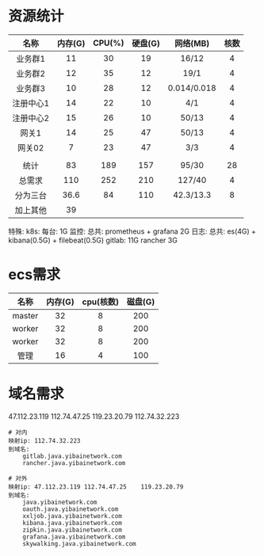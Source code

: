# ﻿资源统计

|   名称    | 内存(G) | CPU(%) | 硬盘(G) |  网络(MB)   | 核数 |
| :-------: | :-----: | :----: | :-----: | :---------: | :--: |
|  业务群1  |   11    |   30   |   19    |    16/12    |  4   |
|  业务群2  |   12    |   35   |   12    |    19/1     |  4   |
|  业务群3  |   10    |   28   |   12    | 0.014/0.018 |  4   |
| 注册中心1 |   14    |   22   |   10    |     4/1     |  4   |
| 注册中心2 |   15    |   26   |   10    |    50/13    |  4   |
|   网关1   |   14    |   25   |   47    |    50/13    |  4   |
|  网关02   |    7    |   23   |   47    |     3/3     |  4   |
|           |         |        |         |             |      |
|   统计    |   83    |  189   |   157   |    95/30    |  28  |
|  总需求   |   110   |  252   |   210   |   127/40    |  4   |
| 分为三台  |  36.6   |   84   |   110   |  42.3/13.3  |  8   |
| 加上其他  |   39    |        |         |             |      |



特殊:
	k8s:  	每台: 1G
	监控: 	总共: prometheus + grafana  2G
	日志: 	总共: es(4G) + kibana(0.5G) + filebeat(0.5G)
	gitlab: 	11G
	rancher  	3G

# ecs需求

|  名称  | 内存(G) | cpu(核数) | 磁盘(G) |
| :----: | :-----: | :-------: | :-----: |
| master |   32    |     8     |   200   |
| worker |   32    |     8     |   200   |
| worker |   32    |     8     |   200   |
|  管理  |   16    |     4     |   100   |

# 域名需求

47.112.23.119
112.74.47.25
119.23.20.79
112.74.32.223

```
# 对内
映射ip: 112.74.32.223
到域名: 
	gitlab.java.yibainetwork.com
	rancher.java.yibainetwork.com

# 对外
映射ip: 47.112.23.119	112.74.47.25	119.23.20.79
到域名:
	java.yibainetwork.com
	oauth.java.yibainetwork.com
	xxljob.java.yibainetwork.com
    kibana.java.yibainetwork.com
	zipkin.java.yibainetwork.com
	grafana.java.yibainetwork.com
	skywalking.java.yibainetwork.com
```



